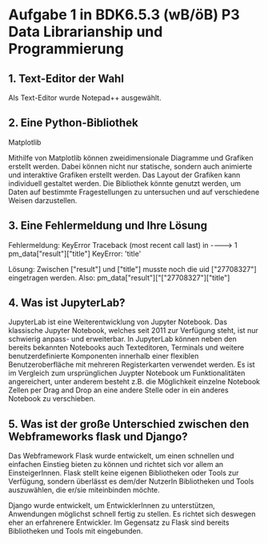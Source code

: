 # Aufgabe 1 in BDK6.5.3 (wB/öB) P3 Data Librarianship und Programmierung


## 1. Text-Editor der Wahl
<p>Als Text-Editor wurde Notepad++ ausgewählt.</p> 


## 2. Eine Python-Bibliothek
<p>Matplotlib</p>
<p>Mithilfe von Matplotlib können zweidimensionale Diagramme und Grafiken erstellt werden. Dabei können nicht nur statische, sondern auch animierte und interaktive Grafiken erstellt werden. 
Das Layout der Grafiken kann individuell gestaltet werden. 
Die Bibliothek könnte genutzt werden, um Daten auf bestimmte Fragestellungen zu untersuchen und auf verschiedene Weisen darzustellen.</p>


## 3. Eine Fehlermeldung und Ihre Lösung
<p>Fehlermeldung:
KeyError                                  Traceback (most recent call last)
<ipython-input-30-22d7a63ab1e0> in <module>
----> 1 pm_data["result"]["title"]
KeyError: 'title' </p> 
   
<p>Lösung:
Zwischen ["result"] und ["title"] musste noch die uid ["27708327"] eingetragen werden. Also: pm_data["result"]["["27708327"]["title"]</p>
   

## 4. Was ist JupyterLab?
<p>JupyterLab ist eine Weiterentwicklung von Jupyter Notebook. Das klassische Jupyter Notebook, welches seit 2011 zur Verfügung steht, ist nur schwierig anpass- und erweiterbar. In JupyterLab können neben den bereits bekannten Notebooks auch Texteditoren, Terminals und weitere benutzerdefinierte Komponenten innerhalb einer flexiblen Benutzeroberfläche mit mehreren Registerkarten verwendet werden. Es ist im Vergleich zum ursprünglichen Juypter Notebook um Funktionalitäten angereichert, unter anderem besteht z.B. die Möglichkeit einzelne Notebook Zellen per Drag and Drop an eine andere Stelle oder in ein anderes Notebook zu verschieben.</p> 



## 5. Was ist der große Unterschied zwischen den Webframeworks flask und Django?
<p>Das Webframework Flask wurde entwickelt, um einen schnellen und einfachen Einstieg bieten zu können und richtet sich  vor allem an EinsteigerInnen. Flask stellt keine eigenen Bibliotheken oder Tools zur Verfügung, sondern überlässt es dem/der NutzerIn Bibliotheken und Tools auszuwählen, die er/sie miteinbinden möchte.</p>
<p>Django wurde entwickelt, um EntwicklerInnen zu unterstützen, Anwendungen möglichst schnell fertig zu stellen. Es richtet sich deswegen eher an erfahrenere Entwickler. Im Gegensatz zu Flask sind bereits Bibliotheken und Tools mit eingebunden.</p>